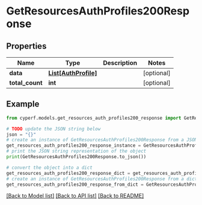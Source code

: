 # GetResourcesAuthProfiles200Response


## Properties

Name | Type | Description | Notes
------------ | ------------- | ------------- | -------------
**data** | [**List[AuthProfile]**](AuthProfile.md) |  | [optional] 
**total_count** | **int** |  | [optional] 

## Example

```python
from cyperf.models.get_resources_auth_profiles200_response import GetResourcesAuthProfiles200Response

# TODO update the JSON string below
json = "{}"
# create an instance of GetResourcesAuthProfiles200Response from a JSON string
get_resources_auth_profiles200_response_instance = GetResourcesAuthProfiles200Response.from_json(json)
# print the JSON string representation of the object
print(GetResourcesAuthProfiles200Response.to_json())

# convert the object into a dict
get_resources_auth_profiles200_response_dict = get_resources_auth_profiles200_response_instance.to_dict()
# create an instance of GetResourcesAuthProfiles200Response from a dict
get_resources_auth_profiles200_response_from_dict = GetResourcesAuthProfiles200Response.from_dict(get_resources_auth_profiles200_response_dict)
```
[[Back to Model list]](../README.md#documentation-for-models) [[Back to API list]](../README.md#documentation-for-api-endpoints) [[Back to README]](../README.md)


